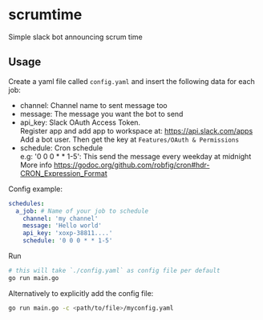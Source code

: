 # scrumtime
Simple slack bot announcing scrum time

## Usage

Create a yaml file called `config.yaml` and insert the following data for each job:

* channel: Channel name to sent message too
* message: The message you want the bot to send
* api_key: Slack OAuth Access Token.  
Register app and add app to workspace at: https://api.slack.com/apps  
Add a bot user.
Then get the key at `Features/OAuth & Permissions`  
* schedule: Cron schedule  
    e.g: '0 0 0 * * 1-5': This send the message every weekday at midnight  
    More info https://godoc.org/github.com/robfig/cron#hdr-CRON_Expression_Format

Config example:

```yaml
schedules:
  a_job: # Name of your job to schedule
    channel: 'my channel'
    message: 'Hello world'
    api_key: 'xoxp-38811....'
    schedule: '0 0 0 * * 1-5'
```

Run
```sh
# this will take `./config.yaml` as config file per default
go run main.go
```

Alternatively to explicitly add the config file:
```sh
go run main.go -c <path/to/file>/myconfig.yaml
```
